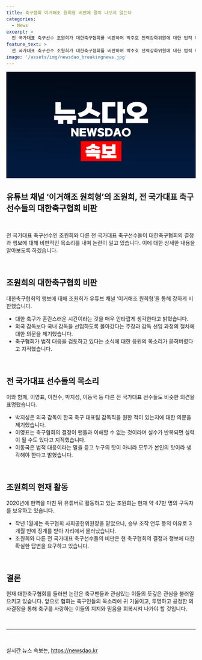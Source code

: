 ```yaml
---
title: 축구협회 이거해조 원희형 비판에 말이 나오지 않는다
categories:
  - News
excerpt: >
  전 국가대표 축구선수 조원희가 대한축구협회를 비판하며 박주호 전력강화위원에 대한 법적 대응에 대한 의견을 밝혔다. 다수의 전 국가대표 축구선수들이 이에 동참하며 각자의 입장을 밝혀 축구협회를 저격했다. 이에 대한 반응과 각 선수의 발언 내용이 논란을 빚고 있으며, 이에 대한 관심이 커지고 있다. [유튜브 채널 이거해조 원희형 출처]
feature_text: >
  전 국가대표 축구선수 조원희가 대한축구협회를 비판하며 박주호 전력강화위원에 대한 법적 대응에 대한 의견을 밝혔다. 다수의 전 국가대표 축구선수들이 이에 동참하며 각자의 입장을 밝혀 축구협회를 저격했다. 이에 대한 반응과 각 선수의 발언 내용이 논란을 빚고 있으며, 이에 대한 관심이 커지고 있다. [유튜브 채널 이거해조 원희형 출처]
image: '/assets/img/newsdao_breakingnews.jpg'
---
```


<p><img src="/assets/img/newsdao_breakingnews.jpg" alt="flaretime 속보" /></p>

<h2 data-ke-size="size18">유튜브 채널 ‘이거해조 원희형’의 조원희, 전 국가대표 축구선수들의 대한축구협회 비판</h2>

<p data-ke-size="size16">&nbsp;</p>

<p>전 국가대표 축구선수인 조원희와 다른 전 국가대표 축구선수들이 대한축구협회의 결정과 행보에 대해 비판적인 목소리를 내며 논란이 일고 있습니다. 이에 대한 상세한 내용을 알아보도록 하겠습니다.</p>

<p data-ke-size="size16">&nbsp;</p>

<h2 data-ke-size="size26">조원희의 대한축구협회 비판</h2>

<p data-ke-size="size16">대한축구협회의 행보에 대해 조원희가 유튜브 채널 ‘이거해조 원희형’을 통해 강하게 비판했습니다. </p>

<ul>
<li> 대한 축구가 혼란스러운 시간이라는 것을 매우 안타깝게 생각한다고 밝혔습니다.</li>
<li> 외국 감독보다 국내 감독을 선임하도록 몰아갔다는 주장과 감독 선임 과정의 절차에 대한 의문을 제기했습니다.</li>
<li> 축구협회가 법적 대응을 검토하고 있다는 소식에 대한 응원의 목소리가 묻혀버렸다고 지적했습니다.</li>
</ul>

<p data-ke-size="size16">&nbsp;</p>

<h2 data-ke-size="size26">전 국가대표 선수들의 목소리</h2>

<p data-ke-size="size16">이와 함께, 이영표, 이천수, 박지성, 이동국 등 다른 전 국가대표 선수들도 비슷한 의견을 표명했습니다.</p>

<ul>
<li> 박지성은 외국 감독이 한국 축구 대표팀 감독직을 원한 적이 있는지에 대한 의문을 제기했습니다.</li>
<li> 이영표는 축구협회의 결정이 팬들과 이해할 수 없는 것이라며 실수가 반복되면 실력이 될 수도 있다고 지적했습니다.</li>
<li> 이동국은 법적 대응이라는 말을 듣고 누구의 탓이 아니라 모두가 본인의 탓이라 생각해야 한다고 밝혔습니다.</li>
</ul>

<p data-ke-size="size16">&nbsp;</p>

<h2 data-ke-size="size26">조원희의 현재 활동</h2>

<p data-ke-size="size16">2020년에 현역을 마친 뒤 유튜버로 활동하고 있는 조원희는 현재 약 47만 명의 구독자를 보유하고 있습니다. </p>

<ul>
<li> 작년 1월에는 축구협회 사회공헌위원장을 맡았으나, 승부 조작 연루 등의 이유로 3개월 만에 징계를 받아 자리에서 물러났습니다.</li>
<li> 조원희와 다른 전 국가대표 축구선수들의 비판은 현 축구협회의 결정과 행보에 대한 확실한 답변을 요구하고 있습니다.</li>
</ul>

<p data-ke-size="size16">&nbsp;</p>

<h2 data-ke-size="size26">결론</h2>

<p data-ke-size="size16">현재 대한축구협회를 둘러싼 논란은 축구팬들과 관심있는 이들의 뜻깊은 관심을 불러일으키고 있습니다. 앞으로 협회는 축구인들의 목소리에 귀 기울이고, 투명하고 공정한 의사결정을 통해 축구를 사랑하는 이들의 지지와 믿음을 회복시켜 나가야 할 것입니다.</p>

<p data-ke-size="size16">&nbsp;</p>

<hr>

<p data-ke-size="size16">&nbsp;</p>
실시간 뉴스 속보는, <a href="https://newsdao.kr" rel="dofollow">https://newsdao.kr</a>


